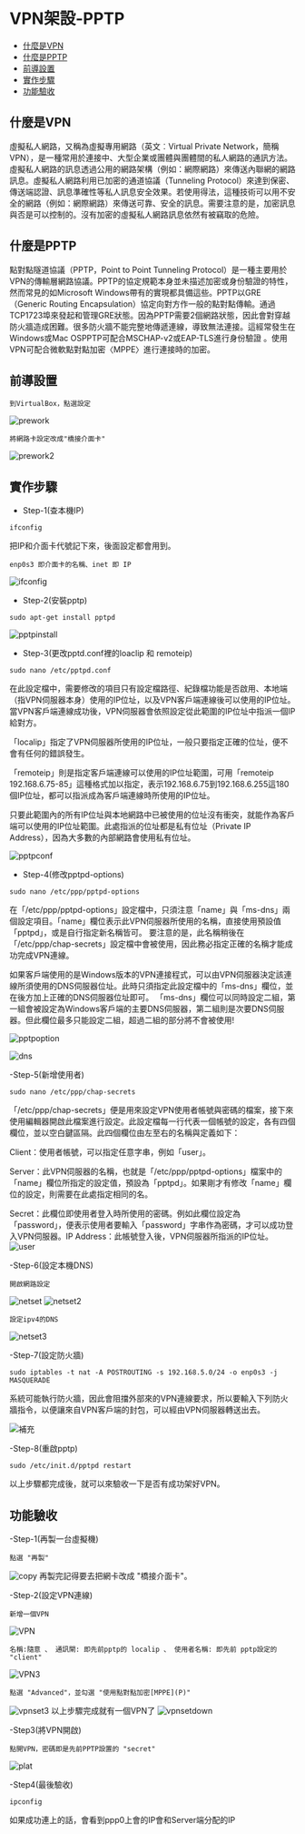 # VPN架設-PPTP

<!-- vim-markdown-toc GFM -->
* [什麼是VPN](#什麼是vpn)
* [什麼是PPTP](#什麼是pptp)
* [前導設置](#前導設置)
* [實作步驟](#實作步驟)
* [功能驗收](#功能驗收)

<!-- vim-markdown-toc -->

## 什麼是VPN
虛擬私人網路，又稱為虛擬專用網路（英文︰Virtual Private Network，簡稱VPN），是一種常用於連接中、大型企業或團體與團體間的私人網路的通訊方法。虛擬私人網路的訊息透過公用的網路架構（例如：網際網路）來傳送內聯網的網路訊息。虛擬私人網路利用已加密的通道協議（Tunneling Protocol）來達到保密、傳送端認證、訊息準確性等私人訊息安全效果。若使用得法，這種技術可以用不安全的網路（例如：網際網路）來傳送可靠、安全的訊息。需要注意的是，加密訊息與否是可以控制的。沒有加密的虛擬私人網路訊息依然有被竊取的危險。

## 什麼是PPTP
點對點隧道協議（PPTP，Point to Point Tunneling Protocol）是一種主要用於VPN的傳輸層網路協議。PPTP的協定規範本身並未描述加密或身份驗證的特性，然而常見的如Microsoft Windows帶有的實現都具備這些。PPTP以GRE（Generic Routing Encapsulation）協定向對方作一般的點對點傳輸。通過TCP1723埠來發起和管理GRE狀態。因為PPTP需要2個網路狀態，因此會對穿越防火牆造成困難。很多防火牆不能完整地傳遞連線，導致無法連接。這經常發生在Windows或Mac OSPPTP可配合MSCHAP-v2或EAP-TLS進行身份驗證 。使用VPN可配合微軟點對點加密〈MPPE〉進行連接時的加密。

## 前導設置

```
到VirtualBox，點選設定
```
![prework](pic/prework.jpg)

```
將網路卡設定改成"橋接介面卡"
```
![prework2](pic/prework2.png)

## 實作步驟
- Step-1(查本機IP)

```
ifconfig
```
把IP和介面卡代號記下來，後面設定都會用到。

```
enp0s3 即介面卡的名稱、inet 即 IP  
```
![ifconfig](pic/ifconfig.png)



- Step-2(安裝pptp)

```
sudo apt-get install pptpd
```
![pptpinstall](pic/pptpinstall.png)



- Step-3(更改pptd.conf裡的loaclip 和 remoteip)

```
sudo nano /etc/pptpd.conf
```

在此設定檔中，需要修改的項目只有設定檔路徑、紀錄檔功能是否啟用、本地端（指VPN伺服器本身）使用的IP位址，以及VPN客戶端連線後可以使用的IP位址。當VPN客戶端連線成功後，VPN伺服器會依照設定從此範圍的IP位址中指派一個IP給對方。

「localip」指定了VPN伺服器所使用的IP位址，一般只要指定正確的位址，便不會有任何的錯誤發生。

「remoteip」則是指定客戶端連線可以使用的IP位址範圍，可用「remoteip 192.168.6.75-85」這種格式加以指定，表示192.168.6.75到192.168.6.255這180個IP位址，都可以指派成為客戶端連線時所使用的IP位址。

只要此範圍內的所有IP位址與本地網路中已被使用的位址沒有衝突，就能作為客戶端可以使用的IP位址範圍。此處指派的位址都是私有位址（Private IP Address），因為大多數的內部網路會使用私有位址。

![pptpconf](pic/pptpconf.png)



- Step-4(修改pptpd-options)

```
sudo nano /etc/ppp/pptpd-options
```
在「/etc/ppp/pptpd-options」設定檔中，只須注意「name」與「ms-dns」兩個設定項目。「name」欄位表示此VPN伺服器所使用的名稱，直接使用預設值「pptpd」，或是自行指定新名稱皆可。
要注意的是，此名稱稍後在「/etc/ppp/chap-secrets」設定檔中會被使用，因此務必指定正確的名稱才能成功完成VPN連線。

如果客戶端使用的是Windows版本的VPN連接程式，可以由VPN伺服器決定該連線所須使用的DNS伺服器位址。此時只須指定此設定檔中的「ms-dns」欄位，並在後方加上正確的DNS伺服器位址即可。
「ms-dns」欄位可以同時設定二組，第一組會被設定為Windows客戶端的主要DNS伺服器，第二組則是次要DNS伺服器。但此欄位最多只能設定二組，超過二組的部分將不會被使用!

![pptpoption](pic/pptpoption.png)

![dns](pic/dns.png)


-Step-5(新增使用者)

```
sudo nano /etc/ppp/chap-secrets
```
「/etc/ppp/chap-secrets」便是用來設定VPN使用者帳號與密碼的檔案，接下來使用編輯器開啟此檔案進行設定。此設定檔每一行代表一個帳號的設定，各有四個欄位，並以空白鍵區隔。此四個欄位由左至右的名稱與定義如下：

Client：使用者帳號，可以指定任意字串，例如「user」。

Server：此VPN伺服器的名稱，也就是「/etc/ppp/pptpd-options」檔案中的「name」欄位所指定的設定值，預設為「pptpd」。如果剛才有修改「name」欄位的設定，則需要在此處指定相同的名。

Secret：此欄位即使用者登入時所使用的密碼。例如此欄位設定為「password」，便表示使用者要輸入「password」字串作為密碼，才可以成功登入VPN伺服器。IP Address：此帳號登入後，VPN伺服器所指派的IP位址。
![user](pic/user.png)



-Step-6(設定本機DNS)
```
開啟網路設定
```
![netset](pic/netset.jpg)
![netset2](pic/netset2.jpg)

```
設定ipv4的DNS
```
![netset3](pic/netset3.jpg)



-Step-7(設定防火牆)

```
sudo iptables -t nat -A POSTROUTING -s 192.168.5.0/24 -o enp0s3 -j MASQUERADE
```
系統可能執行防火牆，因此會阻擋外部來的VPN連線要求，所以要輸入下列防火牆指令，以便讓來自VPN客戶端的封包，可以經由VPN伺服器轉送出去。

![補充](pic/補充.png)



-Step-8(重啟pptp)

```
sudo /etc/init.d/pptpd restart

```
以上步驟都完成後，就可以來驗收一下是否有成功架好VPN。

## 功能驗收

-Step-1(再製一台虛擬機)
```
點選 "再製"
```
![copy](pic/copy.png)
再製完記得要去把網卡改成 "橋接介面卡"。

-Step-2(設定VPN連線)

```
新增一個VPN
```
![VPN](pic/VPN.jpg)

```
名稱:隨意 、 通訊閘: 即先前pptp的 localip 、 使用者名稱: 即先前 pptp設定的 "client"
```

![VPN3](pic/VPN3.png)

```
點選 "Advanced"，並勾選 "使用點對點加密[MPPE](P)"
```
![vpnset3](pic/vpnset3.png)
以上步驟完成就有一個VPN了
![vpnsetdown](pic/vpnsetdown.png)

-Step3(將VPN開啟)

```
點開VPN，密碼即是先前PPTP設置的 "secret" 
```
![plat](pic/plat.png)

-Step4(最後驗收)
```
ipconfig
```
如果成功連上的話，會看到ppp0上會的IP會和Server端分配的IP


